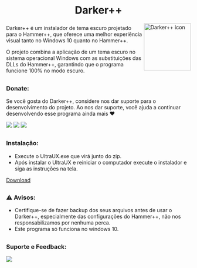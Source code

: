 <!DOCTYPE html>
<h1 align="center">Darker++</h1>

<img align="right" width="128" height="128" src="https://github.com/TeamSourceBR/Darkerplusplus/blob/main/files/imagens/icon.png" alt="Darker++ icon" />

###

<p>Darker++ é um instalador de tema escuro projetado para o Hammer++, que oferece uma melhor experiência visual tanto no Windows 10 quanto no Hammer++.</p>
<p>O projeto combina a aplicação de um tema escuro no sistema operacional Windows com as substituições das DLLs do Hammer++, garantindo que o programa funcione 100% no modo escuro.</p>

##

### Donate:

Se você gosta do Darker++, considere nos dar suporte para o desenvolvimento do projeto. Ao nos dar suporte, você ajuda a continuar desenvolvendo esse programa ainda mais ❤️

<a href="https://nubank.com.br/cobrar/1na00u/67594881-0eb2-45fc-b73c-7d065d9ba400" target="_blank"><img src="https://img.shields.io/badge/nubank-820AD1?style=for-the-badge&logo=nubank&logoColor=white" target="_blank"></a>
<a href="https://ko-fi.com/oficial_dazai" target="_blank"><img src="https://img.shields.io/badge/Ko--fi-F16061?style=for-the-badge&logo=ko-fi&logoColor=white" target="_blank"></a>
<a href="https://www.paypal.com/donate/?business=AUZRQZ6DZZAPQ&no_recurring=0&currency_code=USD" target="_blank"><img src="https://img.shields.io/badge/PayPal-00457C?style=for-the-badge&logo=paypal&logoColor=white" target="_blank"></a>

##

### Instalação:

- Execute o UltraUX.exe que virá junto do zip.
- Após instalar o UltraUX e reiniciar o computador execute o instalador e siga as instruções na tela.

[Download](https://github.com/TeamSourceBR/Darkerplusplus/releases)

##

### ⚠️ Avisos:

- Certifique-se de fazer backup dos seus arquivos antes de usar o Darker++, especialmente das configurações do Hammer++, não nos responsabilizamos por nenhuma perca.
- Este programa só funciona no windows 10.

##

### Suporte e Feedback:

   <a href="https://discord.gg/tVNv6SNZZT" target="_blank"><img src="https://img.shields.io/badge/Discord-7289DA?style=for-the-badge&logo=discord&logoColor=white" target="_blank"></a>
